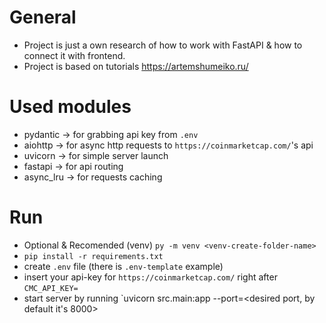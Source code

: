# General
* Project is just a own research of how to work with FastAPI & how to connect it with frontend.
* Project is based on tutorials https://artemshumeiko.ru/

# Used modules
* pydantic -> for grabbing api key from `.env`
* aiohttp -> for async http requests to `https://coinmarketcap.com/`'s api
* uvicorn -> for simple server launch
* fastapi -> for api routing
* async_lru -> for requests caching

# Run
* Optional & Recomended (venv) `py -m venv <venv-create-folder-name>`
* `pip install -r requirements.txt`
* create `.env` file (there is `.env-template` example)
* insert your api-key for `https://coinmarketcap.com/` right after `CMC_API_KEY=`
* start server by running `uvicorn src.main:app --port=<desired port, by default it's 8000>
